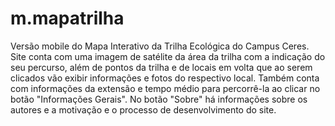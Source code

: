 # m.mapatrilha
Versão mobile do Mapa Interativo da Trilha Ecológica do Campus Ceres.
Site conta com uma imagem de satélite da área da trilha com a indicação do seu percurso, além de pontos da trilha e de locais em volta que ao serem clicados vão exibir informações e fotos do respectivo local. Também conta com informações da extensão e tempo médio para percorrê-la ao clicar no botão "Informações Gerais". No botão "Sobre" há informações sobre os autores e a motivação e o processo de desenvolvimento do site.
